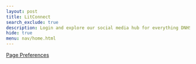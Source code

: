 ```yaml
---
layout: post
title: LitConnect 
search_exclude: true
description: Login and explore our social media hub for everything DNHS 
hide: true
menu: nav/home.html
---
```


<a href="{{site.baseurl}}/preferences">Page Preferences</a>
